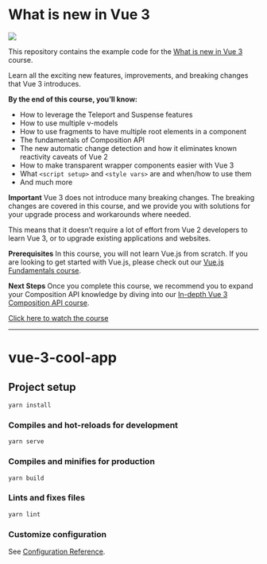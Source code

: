 # What is new in Vue 3

[![](https://vueschool.io/media/ed5620513b0736fa20445ecd42869cd5/whats-new-in-vue-3.png)](https://vueschool.io/courses/whats-new-in-vue-3)

This repository contains the example code for the [What is new in Vue 3](https://vueschool.io/courses/whats-new-in-vue-3) course.

Learn all the exciting new features, improvements, and breaking changes that Vue 3 introduces.

**By the end of this course, you’ll know:**

- How to leverage the Teleport and Suspense features
- How to use multiple v-models
- How to use fragments to have multiple root elements in a component
- The fundamentals of Composition API
- The new automatic change detection and how it eliminates known reactivity caveats of Vue 2
- How to make transparent wrapper components easier with Vue 3
- What `<script setup>` and `<style vars>` are and when/how to use them
- And much more

**Important**
Vue 3 does not introduce many breaking changes. The breaking changes are covered in this course, and we provide you with solutions for your upgrade process and workarounds where needed.

This means that it doesn’t require a lot of effort from Vue 2 developers to learn Vue 3, or to upgrade existing applications and websites.


**Prerequisites**
In this course, you will not learn Vue.js from scratch. If you are looking to get started with Vue.js, please check out our [Vue.js Fundamentals course](https://vueschool.io/courses/vuejs-fundamentals).

**Next Steps**
Once you complete this course, we recommend you to expand your Composition API knowledge by diving into our [In-depth Vue 3 Composition API course](https://vueschool.io/courses/vue-3-composition-api).

[Click here to watch the course](https://vueschool.io/courses/whats-new-in-vue-3)

---

# vue-3-cool-app

## Project setup
```
yarn install
```

### Compiles and hot-reloads for development
```
yarn serve
```

### Compiles and minifies for production
```
yarn build
```

### Lints and fixes files
```
yarn lint
```

### Customize configuration
See [Configuration Reference](https://cli.vuejs.org/config/).
